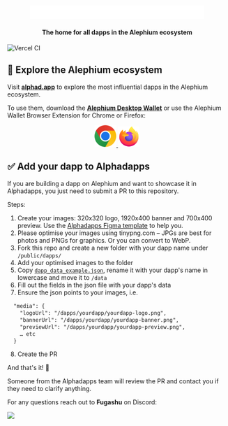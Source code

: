 <div align="center">
    <img src="./src/assets/logo-alphadapps-light.svg" alt="Alephium logo"width=400 alt="alephium-logo" />
    <h4>The home for all dapps in the Alephium ecosystem</h4>

</div>

![Vercel CI](https://vercelbadge.vercel.app/api/fugashu/alphadapps)

## 🧭 Explore the Alephium ecosystem

Visit <a href="https://alphad.app"><b>alphad.app</b></a> to explore the most influential dapps in the Alephium
ecosystem.

To use them, download the <a href="https://github.com/alephium/desktop-wallet"><b>Alephium Desktop Wallet</b></a> or use
the Alephium Wallet Browser Extension for Chrome or Firefox:

<div align="center">
    <a href="https://chromewebstore.google.com/detail/alephium-extension-wallet/gdokollfhmnbfckbobkdbakhilldkhcj?pli=1">
        <img src="./src/assets/google-chrome-icon.svg" width=50/>
    </a>
    <a href="https://addons.mozilla.org/de/firefox/addon/alephiumextensionwallet/">
        <img src="./src/assets/firefox-browser-icon.svg" width=50/>
    </a>

</div>

## ✅ Add your dapp to Alphadapps

If you are building a dapp on Alephium and want to showcase it in Alphadapps, you just need to submit a PR to this
repository.

Steps:

1. Create your images: 320x320 logo, 1920x400 banner and 700x400 preview. Use
   the <a href="https://www.figma.com/file/6S69MxzfC99Sn6VxhqVuYL/Alphadapps-Figma-Template?type=design&mode=design&t=6fBBlhafVyg77AlZ-1">
   Alphadapps Figma template</a> to help you.
2. Please optimise your images using tinypng.com – JPGs are best for photos and PNGs for graphics. Or you can convert to
   WebP.
3. Fork this repo and create a new folder with your dapp name under `/public/dapps/`
4. Add your optimised images to the folder
5. Copy [`dapp_data_example.json`](https://github.com/Fugashu/alphadapps/blob/develop/dapp_data_example.json), rename it
   with your dapp's name in lowercase and move it to `/data`
6. Fill out the fields in the json file with your dapp's data
7. Ensure the json points to your images, i.e.

```
  "media": {
    "logoUrl": "/dapps/yourdapp/yourdapp-logo.png",
    "bannerUrl": "/dapps/yourdapp/yourdapp-banner.png",
    "previewUrl": "/dapps/yourdapp/yourdapp-preview.png",
    … etc
  }
```

8. Create the PR

And that's it! 🚀

Someone from the Alphadapps team will review the PR and contact you if they need to clarify anything.

For any questions reach out to **Fugashu** on Discord:

<a href="https://discordapp.com/users/Fugashu">
  <img src="https://img.shields.io/badge/Discord-6666FF?style=for-the-badge&logo=discord&logoColor=white">
</a>

<!-- 

TODO 
## 📣 Share your dapp rating with the world

Embed the Alphadapps rating widget

<img src="https://dv3jj1unlp2jl.cloudfront.net/alphadapps/widget-rating.svg" alt="Alphadapps rating widget" />

#### Using the widget

```
<a href="https://www.alphad.app/your_dapp_name" style="display:inline-block;position:relative">
  <div style="position:absolute;top:0;right:0;bottom:0;left:0;"></div>
  <iframe src="https://www.alphad.app/widgets/rating?dappname=your_dapp_name" width="260" height="176" frameBorder="0" title="Alphadapps Widget"></iframe>
</a>
```

1. Copy and paste the snippet above
2. In `<a href="…">` change `your_dapp_name` to exactly the same as the name of your dapp as shown in your Alphadapps url.
3. Also change `your_dapp_name` in the `<iframe src="…">`
4. (Optional) you can also set the theme to `theme=light` or `theme=dark` 😎 (default uses the device settings).  
   Just add the `theme` param to the url after your dappname.
5. That's it!

#### Widget example

briq on Alphadapps is `https://www.alphad.app/briq`, so would be

```
<a href="https://www.alphad.app/briq" style="display:inline-block;position:relative">
  <div style="position:absolute;top:0;right:0;bottom:0;left:0;"></div>
  <iframe src="https://www.alphad.app/widgets/rating?dappname=briq" width="260" height="176" frameBorder="0" title="Alphadapps Widget"></iframe>
</a>
```
 -->
